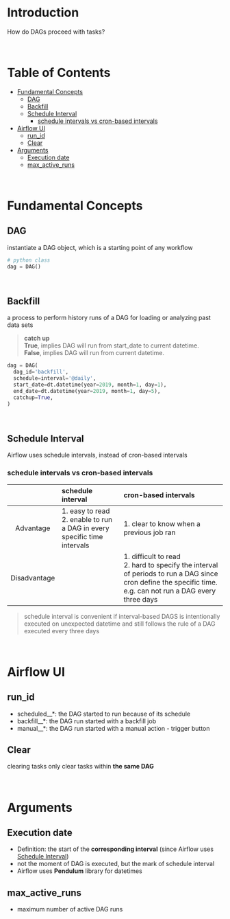 <!-- omit in toc -->
# Introduction
How do DAGs proceed with tasks? 

<br />

<!-- omit in toc -->
# Table of Contents
- [Fundamental Concepts](#fundamental-concepts)
  - [DAG](#dag)
  - [Backfill](#backfill)
  - [Schedule Interval](#schedule-interval)
    - [schedule intervals vs cron-based intervals](#schedule-intervals-vs-cron-based-intervals)
- [Airflow UI](#airflow-ui)
  - [run_id](#run_id)
  - [Clear](#clear)
- [Arguments](#arguments)
  - [Execution date](#execution-date)
  - [max_active_runs](#max_active_runs)
  
<br />

# Fundamental Concepts
## DAG
instantiate a DAG object, which is a starting point of any workflow 
        
  ``` python
  # python class
  dag = DAG()
  ```

<br />

## Backfill
a process to perform history runs of a DAG for loading or analyzing past data sets
> **catch up** <br />
**True**, implies DAG will run from start_date to current datetime. <br />
**False**, implies DAG will run from current datetime.

    
  ```python
  dag = DAG(
    dag_id='backfill',
    schedule=interval='@daily',
    start_date=dt.datetime(year=2019, month=1, day=1),
    end_date=dt.datetime(year=2019, month=1, day=5),
    catchup=True,
  )
  ```

<br />

## Schedule Interval
Airflow uses schedule intervals, instead of cron-based intervals
### schedule intervals vs cron-based intervals
||schedule interval|cron-based intervals|
|:---:|:---|:---|
|Advantage|1. easy to read <br /> 2. enable to run a DAG in every specific time intervals|1. clear to know when a previous job ran|
|Disadvantage||1. difficult to read <br /> 2. hard to specify the interval of periods to run a DAG since cron define the specific time. e.g. can not run a DAG every three days|

> schedule interval is convenient if interval-based DAGS is intentionally executed on unexpected datetime and still follows the rule of a DAG executed every three days


<br />

# Airflow UI
## run_id
* scheduled__*: the DAG started to run because of its schedule
* backfill__*: the DAG run started with a backfill job
* manual__*: the DAG run started with a manual action - trigger button

## Clear
clearing tasks only clear tasks within **the same DAG**

<br />

# Arguments

## Execution date
* Definition: the start of the **corresponding interval** (since Airflow uses [Schedule Interval](#schedule-interval))
* not the moment of DAG is executed, but the mark of schedule interval
* Airflow uses **Pendulum** library for datetimes


## max_active_runs
* maximum number of active DAG runs




